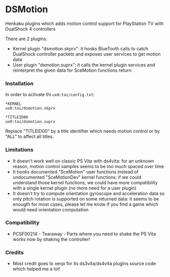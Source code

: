 # DSMotion

Henkaku plugins which adds motion control support for PlayStation TV with DualShock 4 controllers

There are 2 plugins:
 * Kernel plugin "dsmotion.skprx": it hooks BlueTooth calls to catch DualShock controller packets and exposes user services to get motion data
 * User plugin "dsmotion.suprx": it calls the kernel plugin services and reinterpret the given data for SceMotion functions return


### Installation

In order to activate thi `ux0:tai/config.txt`:

```
*KERNEL
ux0:tai/dsmotion.skprx

*TITLEID00
ux0:tai/dsmotion.suprx
```

Replace "TITLEID00" by a title identifier which needs motion control or by "ALL" to affect all titles.


### Limitations

 * It doesn't work well on classic PS Vita with ds4vita: for an unknown reason, motion control samples seems to be too much spaced over time
 * It hooks documented "SceMotion" user functions instead of undocumented "SceMotionDev" kernel functions: if we could understand those kernel functions, we could have more compatibility with a single kernel plugin (no more need for a user plugin)
 * It doesn't try to compute orientation gyroscope and acceleration data so only pitch rotation is supported on some returned data: it seems to be enougth for most cases, please let me know if you find a game which would need orientation computation

 
### Compatibility

 * PCSF00214 - Tearaway - Parts where you need to shake the PS Vita works now by shaking the controller!


### Credits

 * Most credit goes to xerpi for its ds3vita/ds4vita plugins source code which helped me a lot!
 
